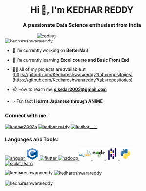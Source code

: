 <h1 align="center">Hi 👋, I'm KEDHAR REDDY</h1>
<h3 align="center">A passionate Data Science enthusiast from India</h3>
<img align="right" alt="coding" width="400" src="https://user- images.githubusercontent.com/55389276/140866485-8fb1c876-9a8f-4d6a-98dc-08c4981eaf70.gif">

<p align="left"> <img src="https://komarev.com/ghpvc/?username=kedhareshwarareddy&label=Profile%20views&color=0e75b6&style=flat" alt="kedhareshwarareddy" /> </p>

- 🔭 I’m currently working on **BetterMail**

- 🌱 I’m currently learning **Excel course and Basic Front End**

- 👨‍💻 All of my projects are available at [https://github.com/Kedhareshwarareddy?tab=repositories](https://github.com/Kedhareshwarareddy?tab=repositories)

- 📫 How to reach me **s.kedar2003@gmail.com**

- ⚡ Fun fact **I learnt Japanese through ANIME**

<h3 align="left">Connect with me:</h3>
<p align="left">
<a href="https://twitter.com/kedhar2003s" target="blank"><img align="center" src="https://raw.githubusercontent.com/rahuldkjain/github-profile-readme-generator/master/src/images/icons/Social/twitter.svg" alt="kedhar2003s" height="30" width="40" /></a>
<a href="https://linkedin.com/in/kedhar reddy" target="blank"><img align="center" src="https://raw.githubusercontent.com/rahuldkjain/github-profile-readme-generator/master/src/images/icons/Social/linked-in-alt.svg" alt="kedhar reddy" height="30" width="40" /></a>
<a href="https://instagram.com/kedhar____" target="blank"><img align="center" src="https://raw.githubusercontent.com/rahuldkjain/github-profile-readme-generator/master/src/images/icons/Social/instagram.svg" alt="kedhar____" height="30" width="40" /></a>
</p>

<h3 align="left">Languages and Tools:</h3>
<p align="left"> <a href="https://angular.io" target="_blank" rel="noreferrer"> <img src="https://angular.io/assets/images/logos/angular/angular.svg" alt="angular" width="40" height="40"/> </a> <a href="https://www.cprogramming.com/" target="_blank" rel="noreferrer"> <img src="https://raw.githubusercontent.com/devicons/devicon/master/icons/c/c-original.svg" alt="c" width="40" height="40"/> </a> <a href="https://flutter.dev" target="_blank" rel="noreferrer"> <img src="https://www.vectorlogo.zone/logos/flutterio/flutterio-icon.svg" alt="flutter" width="40" height="40"/> </a> <a href="https://hadoop.apache.org/" target="_blank" rel="noreferrer"> <img src="https://www.vectorlogo.zone/logos/apache_hadoop/apache_hadoop-icon.svg" alt="hadoop" width="40" height="40"/> </a> <a href="https://www.mysql.com/" target="_blank" rel="noreferrer"> <img src="https://raw.githubusercontent.com/devicons/devicon/master/icons/mysql/mysql-original-wordmark.svg" alt="mysql" width="40" height="40"/> </a> <a href="https://nodejs.org" target="_blank" rel="noreferrer"> <img src="https://raw.githubusercontent.com/devicons/devicon/master/icons/nodejs/nodejs-original-wordmark.svg" alt="nodejs" width="40" height="40"/> </a> <a href="https://pandas.pydata.org/" target="_blank" rel="noreferrer"> <img src="https://raw.githubusercontent.com/devicons/devicon/2ae2a900d2f041da66e950e4d48052658d850630/icons/pandas/pandas-original.svg" alt="pandas" width="40" height="40"/> </a> <a href="https://www.python.org" target="_blank" rel="noreferrer"> <img src="https://raw.githubusercontent.com/devicons/devicon/master/icons/python/python-original.svg" alt="python" width="40" height="40"/> </a> <a href="https://scikit-learn.org/" target="_blank" rel="noreferrer"> <img src="https://upload.wikimedia.org/wikipedia/commons/0/05/Scikit_learn_logo_small.svg" alt="scikit_learn" width="40" height="40"/> </a> </p>

<p><img align="left" src="https://github-readme-stats.vercel.app/api/top-langs?username=kedhareshwarareddy&show_icons=true&locale=en&layout=compact" alt="kedhareshwarareddy" /></p>

<p>&nbsp;<img align="center" src="https://github-readme-stats.vercel.app/api?username=kedhareshwarareddy&show_icons=true&locale=en" alt="kedhareshwarareddy" /></p>

<p><img align="center" src="https://github-readme-streak-stats.herokuapp.com/?user=kedhareshwarareddy&" alt="kedhareshwarareddy" /></p>
